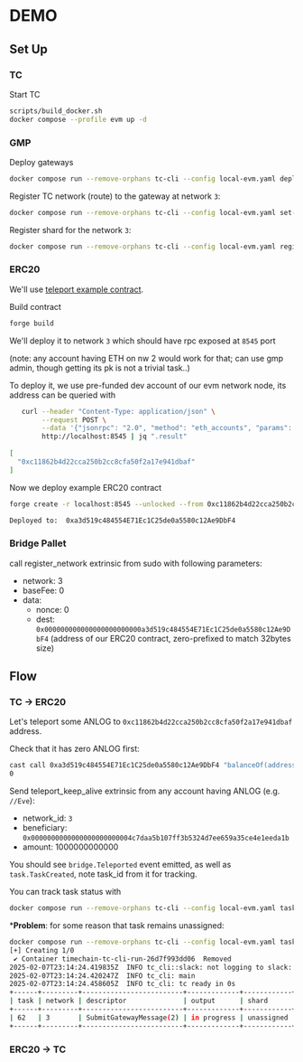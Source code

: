 # DEMO 
## Set Up

### TC 

Start TC

``` sh
scripts/build_docker.sh
docker compose --profile evm up -d
```

### GMP
    
Deploy gateways

``` sh
docker compose run --remove-orphans tc-cli --config local-evm.yaml deploy
```

Register TC network (route) to the gateway at network `3`:

``` sh
docker compose run --remove-orphans tc-cli --config local-evm.yaml set-tc-route 3 0x49877F1e26d523e716d941a424af46B86EcaF09E
```

Register shard for the network `3`:

``` sh
docker compose run --remove-orphans tc-cli --config local-evm.yaml register-shards 3
```

### ERC20 

We'll use [teleport example contract](https://github.com/Analog-Labs/analog-gmp-examples/blob/00090ef5b83574c5fdaa2a10d428f87e1702cc79/examples/teleport-tokens/BasicERC20.sol). 

Build contract 

``` sh
forge build
```

We'll deploy it to network `3` which should have rpc exposed at `8545` port

(note: any account having ETH on nw 2 would work for that; can use gmp admin, though getting its pk is not a trivial task..)

To deploy it, we use pre-funded dev account of our evm network node, its address can be queried with 

``` sh
   curl --header "Content-Type: application/json" \
        --request POST \
        --data '{"jsonrpc": "2.0", "method": "eth_accounts", "params": [], "id": 0}' \
        http://localhost:8545 | jq ".result"
        
[
  "0xc11862b4d22cca250b2cc8cfa50f2a17e941dbaf"
] 
```

Now we deploy example ERC20 contract 

``` sh
forge create -r localhost:8545 --unlocked --from 0xc11862b4d22cca250b2cc8cfa50f2a17e941dbaf --constructor-args-path=./constructor.args.txt examples/teleport-tokens/BasicERC20.sol:BasicERC20 --broadcast

Deployed to:  0xa3d519c484554E71Ec1C25de0a5580c12Ae9DbF4
```

### Bridge Pallet 

call register_network extrinsic from sudo with following parameters:

+ network: 3
+ baseFee: 0
+ data:
  + nonce: 0
  + dest: `0x000000000000000000000000a3d519c484554E71Ec1C25de0a5580c12Ae9DbF4` (address of our ERC20 contract, zero-prefixed to match 32bytes size)

## Flow 

### TC -> ERC20 

Let's teleport some ANLOG to `0xc11862b4d22cca250b2cc8cfa50f2a17e941dbaf` address.

Check that it has zero ANLOG first: 

``` sh
cast call 0xa3d519c484554E71Ec1C25de0a5580c12Ae9DbF4 "balanceOf(address)(uint256)" 0xc11862b4d22cca250b2cc8cfa50f2a17e941dbaf
0
```

Send teleport_keep_alive extrinsic from any account having ANLOG (e.g. `//Eve`):

+ network_id: `3`
+ beneficiary: `0x0000000000000000000000004c7daa5b107ff3b5324d7ee659a35ce4e1eeda1b`
+ amount: 1000000000000

You should see `bridge.Teleported` event emitted, as well as `task.TaskCreated`, note task_id from it for tracking. 

You can track task status with 

``` sh
docker compose run --remove-orphans tc-cli --config local-evm.yaml task 40
```

***Problem**: for some reason that task remains unassigned: 

``` sh
docker compose run --remove-orphans tc-cli --config local-evm.yaml task 62
[+] Creating 1/0
 ✔ Container timechain-tc-cli-run-26d7f993dd06  Removed                                                                                                                                                       0.0s 
2025-02-07T23:14:24.419835Z  INFO tc_cli::slack: not logging to slack: environment variable not found    
2025-02-07T23:14:24.420247Z  INFO tc_cli: main
2025-02-07T23:14:24.458605Z  INFO tc_cli: tc ready in 0s
+------+---------+-------------------------+-------------+------------+-----------+
| task | network | descriptor              | output      | shard      | submitter |
+------+---------+-------------------------+-------------+------------+-----------+
| 62   | 3       | SubmitGatewayMessage(2) | in progress | unassigned |           |
+------+---------+-------------------------+-------------+------------+-----------+
```



### ERC20 -> TC 
